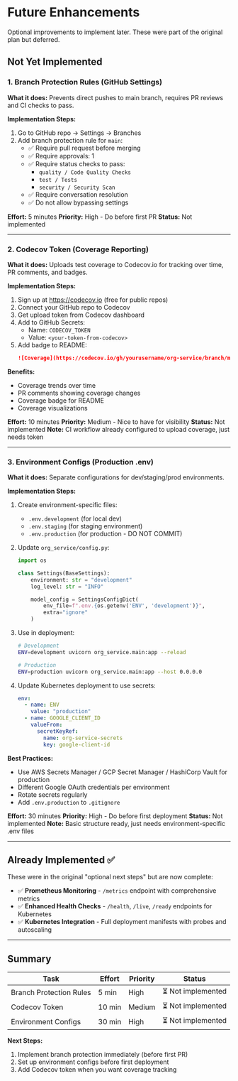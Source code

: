 # Future Enhancements

Optional improvements to implement later. These were part of the original plan but deferred.

## Not Yet Implemented

### 1. Branch Protection Rules (GitHub Settings)

**What it does:** Prevents direct pushes to main branch, requires PR reviews and CI checks to pass.

**Implementation Steps:**
1. Go to GitHub repo → Settings → Branches
2. Add branch protection rule for `main`:
   - ✅ Require pull request before merging
   - ✅ Require approvals: 1
   - ✅ Require status checks to pass:
     - `quality / Code Quality Checks`
     - `test / Tests`
     - `security / Security Scan`
   - ✅ Require conversation resolution
   - ✅ Do not allow bypassing settings

**Effort:** 5 minutes
**Priority:** High - Do before first PR
**Status:** Not implemented

---

### 2. Codecov Token (Coverage Reporting)

**What it does:** Uploads test coverage to Codecov.io for tracking over time, PR comments, and badges.

**Implementation Steps:**
1. Sign up at https://codecov.io (free for public repos)
2. Connect your GitHub repo to Codecov
3. Get upload token from Codecov dashboard
4. Add to GitHub Secrets:
   - Name: `CODECOV_TOKEN`
   - Value: `<your-token-from-codecov>`
5. Add badge to README:
   ```markdown
   ![Coverage](https://codecov.io/gh/yourusername/org-service/branch/main/graph/badge.svg)
   ```

**Benefits:**
- Coverage trends over time
- PR comments showing coverage changes
- Coverage badge for README
- Coverage visualizations

**Effort:** 10 minutes
**Priority:** Medium - Nice to have for visibility
**Status:** Not implemented
**Note:** CI workflow already configured to upload coverage, just needs token

---

### 3. Environment Configs (Production .env)

**What it does:** Separate configurations for dev/staging/prod environments.

**Implementation Steps:**
1. Create environment-specific files:
   - `.env.development` (for local dev)
   - `.env.staging` (for staging environment)
   - `.env.production` (for production - DO NOT COMMIT)

2. Update `org_service/config.py`:
   ```python
   import os

   class Settings(BaseSettings):
       environment: str = "development"
       log_level: str = "INFO"

       model_config = SettingsConfigDict(
           env_file=f".env.{os.getenv('ENV', 'development')}",
           extra="ignore"
       )
   ```

3. Use in deployment:
   ```bash
   # Development
   ENV=development uvicorn org_service.main:app --reload

   # Production
   ENV=production uvicorn org_service.main:app --host 0.0.0.0
   ```

4. Update Kubernetes deployment to use secrets:
   ```yaml
   env:
     - name: ENV
       value: "production"
     - name: GOOGLE_CLIENT_ID
       valueFrom:
         secretKeyRef:
           name: org-service-secrets
           key: google-client-id
   ```

**Best Practices:**
- Use AWS Secrets Manager / GCP Secret Manager / HashiCorp Vault for production
- Different Google OAuth credentials per environment
- Rotate secrets regularly
- Add `.env.production` to `.gitignore`

**Effort:** 30 minutes
**Priority:** High - Do before first deployment
**Status:** Not implemented
**Note:** Basic structure ready, just needs environment-specific .env files

---

## Already Implemented ✅

These were in the original "optional next steps" but are now complete:

- ✅ **Prometheus Monitoring** - `/metrics` endpoint with comprehensive metrics
- ✅ **Enhanced Health Checks** - `/health`, `/live`, `/ready` endpoints for Kubernetes
- ✅ **Kubernetes Integration** - Full deployment manifests with probes and autoscaling

---

## Summary

| Task | Effort | Priority | Status |
|------|--------|----------|--------|
| Branch Protection Rules | 5 min | High | ⏳ Not implemented |
| Codecov Token | 10 min | Medium | ⏳ Not implemented |
| Environment Configs | 30 min | High | ⏳ Not implemented |

**Next Steps:**
1. Implement branch protection immediately (before first PR)
2. Set up environment configs before first deployment
3. Add Codecov token when you want coverage tracking
